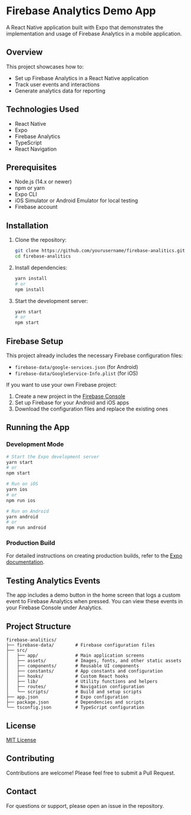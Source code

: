 # Firebase Analytics Demo App

A React Native application built with Expo that demonstrates the implementation and usage of Firebase Analytics in a mobile application.

## Overview

This project showcases how to:
- Set up Firebase Analytics in a React Native application
- Track user events and interactions
- Generate analytics data for reporting

## Technologies Used

- React Native
- Expo
- Firebase Analytics
- TypeScript
- React Navigation

## Prerequisites

- Node.js (14.x or newer)
- npm or yarn
- Expo CLI
- iOS Simulator or Android Emulator for local testing
- Firebase account

## Installation

1. Clone the repository:
   ```bash
   git clone https://github.com/yourusername/firebase-analitics.git
   cd firebase-analitics
   ```

2. Install dependencies:
   ```bash
   yarn install
   # or
   npm install
   ```

3. Start the development server:
   ```bash
   yarn start
   # or 
   npm start
   ```

## Firebase Setup

This project already includes the necessary Firebase configuration files:
- `firebase-data/google-services.json` (for Android)
- `firebase-data/GoogleService-Info.plist` (for iOS)

If you want to use your own Firebase project:

1. Create a new project in the [Firebase Console](https://console.firebase.google.com/)
2. Set up Firebase for your Android and iOS apps
3. Download the configuration files and replace the existing ones

## Running the App

### Development Mode

```bash
# Start the Expo development server
yarn start
# or
npm start

# Run on iOS
yarn ios
# or
npm run ios

# Run on Android
yarn android
# or
npm run android
```

### Production Build

For detailed instructions on creating production builds, refer to the [Expo documentation](https://docs.expo.dev/deploy/build-project/).

## Testing Analytics Events

The app includes a demo button in the home screen that logs a custom event to Firebase Analytics when pressed. You can view these events in your Firebase Console under Analytics.

## Project Structure

```
firebase-analitics/
├── firebase-data/        # Firebase configuration files
├── src/
│   ├── app/              # Main application screens
│   ├── assets/           # Images, fonts, and other static assets
│   ├── components/       # Reusable UI components
│   ├── constants/        # App constants and configuration
│   ├── hooks/            # Custom React hooks
│   ├── lib/              # Utility functions and helpers
│   ├── routes/           # Navigation configuration
│   └── scripts/          # Build and setup scripts
├── app.json              # Expo configuration
├── package.json          # Dependencies and scripts
└── tsconfig.json         # TypeScript configuration
```

## License

[MIT License](LICENSE)

## Contributing

Contributions are welcome! Please feel free to submit a Pull Request.

## Contact

For questions or support, please open an issue in the repository.
